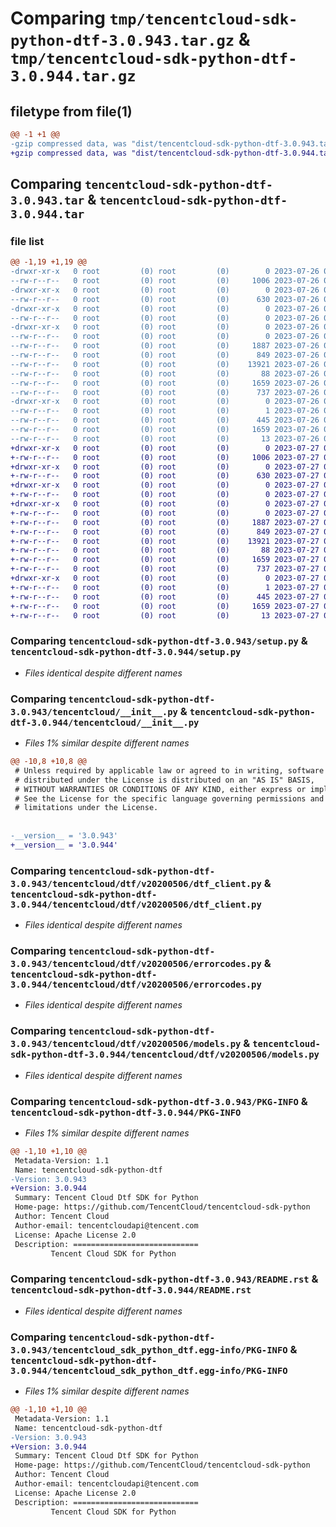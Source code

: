 # Comparing `tmp/tencentcloud-sdk-python-dtf-3.0.943.tar.gz` & `tmp/tencentcloud-sdk-python-dtf-3.0.944.tar.gz`

## filetype from file(1)

```diff
@@ -1 +1 @@
-gzip compressed data, was "dist/tencentcloud-sdk-python-dtf-3.0.943.tar", last modified: Wed Jul 26 00:36:30 2023, max compression
+gzip compressed data, was "dist/tencentcloud-sdk-python-dtf-3.0.944.tar", last modified: Thu Jul 27 02:14:49 2023, max compression
```

## Comparing `tencentcloud-sdk-python-dtf-3.0.943.tar` & `tencentcloud-sdk-python-dtf-3.0.944.tar`

### file list

```diff
@@ -1,19 +1,19 @@
-drwxr-xr-x   0 root         (0) root         (0)        0 2023-07-26 00:36:30.000000 tencentcloud-sdk-python-dtf-3.0.943/
--rw-r--r--   0 root         (0) root         (0)     1006 2023-07-26 00:36:30.000000 tencentcloud-sdk-python-dtf-3.0.943/setup.py
-drwxr-xr-x   0 root         (0) root         (0)        0 2023-07-26 00:36:30.000000 tencentcloud-sdk-python-dtf-3.0.943/tencentcloud/
--rw-r--r--   0 root         (0) root         (0)      630 2023-07-26 00:36:30.000000 tencentcloud-sdk-python-dtf-3.0.943/tencentcloud/__init__.py
-drwxr-xr-x   0 root         (0) root         (0)        0 2023-07-26 00:36:30.000000 tencentcloud-sdk-python-dtf-3.0.943/tencentcloud/dtf/
--rw-r--r--   0 root         (0) root         (0)        0 2023-07-26 00:36:30.000000 tencentcloud-sdk-python-dtf-3.0.943/tencentcloud/dtf/__init__.py
-drwxr-xr-x   0 root         (0) root         (0)        0 2023-07-26 00:36:30.000000 tencentcloud-sdk-python-dtf-3.0.943/tencentcloud/dtf/v20200506/
--rw-r--r--   0 root         (0) root         (0)        0 2023-07-26 00:36:30.000000 tencentcloud-sdk-python-dtf-3.0.943/tencentcloud/dtf/v20200506/__init__.py
--rw-r--r--   0 root         (0) root         (0)     1887 2023-07-26 00:36:30.000000 tencentcloud-sdk-python-dtf-3.0.943/tencentcloud/dtf/v20200506/dtf_client.py
--rw-r--r--   0 root         (0) root         (0)      849 2023-07-26 00:36:30.000000 tencentcloud-sdk-python-dtf-3.0.943/tencentcloud/dtf/v20200506/errorcodes.py
--rw-r--r--   0 root         (0) root         (0)    13921 2023-07-26 00:36:30.000000 tencentcloud-sdk-python-dtf-3.0.943/tencentcloud/dtf/v20200506/models.py
--rw-r--r--   0 root         (0) root         (0)       88 2023-07-26 00:36:30.000000 tencentcloud-sdk-python-dtf-3.0.943/setup.cfg
--rw-r--r--   0 root         (0) root         (0)     1659 2023-07-26 00:36:30.000000 tencentcloud-sdk-python-dtf-3.0.943/PKG-INFO
--rw-r--r--   0 root         (0) root         (0)      737 2023-07-26 00:36:30.000000 tencentcloud-sdk-python-dtf-3.0.943/README.rst
-drwxr-xr-x   0 root         (0) root         (0)        0 2023-07-26 00:36:30.000000 tencentcloud-sdk-python-dtf-3.0.943/tencentcloud_sdk_python_dtf.egg-info/
--rw-r--r--   0 root         (0) root         (0)        1 2023-07-26 00:36:30.000000 tencentcloud-sdk-python-dtf-3.0.943/tencentcloud_sdk_python_dtf.egg-info/dependency_links.txt
--rw-r--r--   0 root         (0) root         (0)      445 2023-07-26 00:36:30.000000 tencentcloud-sdk-python-dtf-3.0.943/tencentcloud_sdk_python_dtf.egg-info/SOURCES.txt
--rw-r--r--   0 root         (0) root         (0)     1659 2023-07-26 00:36:30.000000 tencentcloud-sdk-python-dtf-3.0.943/tencentcloud_sdk_python_dtf.egg-info/PKG-INFO
--rw-r--r--   0 root         (0) root         (0)       13 2023-07-26 00:36:30.000000 tencentcloud-sdk-python-dtf-3.0.943/tencentcloud_sdk_python_dtf.egg-info/top_level.txt
+drwxr-xr-x   0 root         (0) root         (0)        0 2023-07-27 02:14:49.000000 tencentcloud-sdk-python-dtf-3.0.944/
+-rw-r--r--   0 root         (0) root         (0)     1006 2023-07-27 02:14:49.000000 tencentcloud-sdk-python-dtf-3.0.944/setup.py
+drwxr-xr-x   0 root         (0) root         (0)        0 2023-07-27 02:14:49.000000 tencentcloud-sdk-python-dtf-3.0.944/tencentcloud/
+-rw-r--r--   0 root         (0) root         (0)      630 2023-07-27 02:14:49.000000 tencentcloud-sdk-python-dtf-3.0.944/tencentcloud/__init__.py
+drwxr-xr-x   0 root         (0) root         (0)        0 2023-07-27 02:14:49.000000 tencentcloud-sdk-python-dtf-3.0.944/tencentcloud/dtf/
+-rw-r--r--   0 root         (0) root         (0)        0 2023-07-27 02:14:49.000000 tencentcloud-sdk-python-dtf-3.0.944/tencentcloud/dtf/__init__.py
+drwxr-xr-x   0 root         (0) root         (0)        0 2023-07-27 02:14:49.000000 tencentcloud-sdk-python-dtf-3.0.944/tencentcloud/dtf/v20200506/
+-rw-r--r--   0 root         (0) root         (0)        0 2023-07-27 02:14:49.000000 tencentcloud-sdk-python-dtf-3.0.944/tencentcloud/dtf/v20200506/__init__.py
+-rw-r--r--   0 root         (0) root         (0)     1887 2023-07-27 02:14:49.000000 tencentcloud-sdk-python-dtf-3.0.944/tencentcloud/dtf/v20200506/dtf_client.py
+-rw-r--r--   0 root         (0) root         (0)      849 2023-07-27 02:14:49.000000 tencentcloud-sdk-python-dtf-3.0.944/tencentcloud/dtf/v20200506/errorcodes.py
+-rw-r--r--   0 root         (0) root         (0)    13921 2023-07-27 02:14:49.000000 tencentcloud-sdk-python-dtf-3.0.944/tencentcloud/dtf/v20200506/models.py
+-rw-r--r--   0 root         (0) root         (0)       88 2023-07-27 02:14:49.000000 tencentcloud-sdk-python-dtf-3.0.944/setup.cfg
+-rw-r--r--   0 root         (0) root         (0)     1659 2023-07-27 02:14:49.000000 tencentcloud-sdk-python-dtf-3.0.944/PKG-INFO
+-rw-r--r--   0 root         (0) root         (0)      737 2023-07-27 02:14:49.000000 tencentcloud-sdk-python-dtf-3.0.944/README.rst
+drwxr-xr-x   0 root         (0) root         (0)        0 2023-07-27 02:14:49.000000 tencentcloud-sdk-python-dtf-3.0.944/tencentcloud_sdk_python_dtf.egg-info/
+-rw-r--r--   0 root         (0) root         (0)        1 2023-07-27 02:14:49.000000 tencentcloud-sdk-python-dtf-3.0.944/tencentcloud_sdk_python_dtf.egg-info/dependency_links.txt
+-rw-r--r--   0 root         (0) root         (0)      445 2023-07-27 02:14:49.000000 tencentcloud-sdk-python-dtf-3.0.944/tencentcloud_sdk_python_dtf.egg-info/SOURCES.txt
+-rw-r--r--   0 root         (0) root         (0)     1659 2023-07-27 02:14:49.000000 tencentcloud-sdk-python-dtf-3.0.944/tencentcloud_sdk_python_dtf.egg-info/PKG-INFO
+-rw-r--r--   0 root         (0) root         (0)       13 2023-07-27 02:14:49.000000 tencentcloud-sdk-python-dtf-3.0.944/tencentcloud_sdk_python_dtf.egg-info/top_level.txt
```

### Comparing `tencentcloud-sdk-python-dtf-3.0.943/setup.py` & `tencentcloud-sdk-python-dtf-3.0.944/setup.py`

 * *Files identical despite different names*

### Comparing `tencentcloud-sdk-python-dtf-3.0.943/tencentcloud/__init__.py` & `tencentcloud-sdk-python-dtf-3.0.944/tencentcloud/__init__.py`

 * *Files 1% similar despite different names*

```diff
@@ -10,8 +10,8 @@
 # Unless required by applicable law or agreed to in writing, software
 # distributed under the License is distributed on an "AS IS" BASIS,
 # WITHOUT WARRANTIES OR CONDITIONS OF ANY KIND, either express or implied.
 # See the License for the specific language governing permissions and
 # limitations under the License.
 
 
-__version__ = '3.0.943'
+__version__ = '3.0.944'
```

### Comparing `tencentcloud-sdk-python-dtf-3.0.943/tencentcloud/dtf/v20200506/dtf_client.py` & `tencentcloud-sdk-python-dtf-3.0.944/tencentcloud/dtf/v20200506/dtf_client.py`

 * *Files identical despite different names*

### Comparing `tencentcloud-sdk-python-dtf-3.0.943/tencentcloud/dtf/v20200506/errorcodes.py` & `tencentcloud-sdk-python-dtf-3.0.944/tencentcloud/dtf/v20200506/errorcodes.py`

 * *Files identical despite different names*

### Comparing `tencentcloud-sdk-python-dtf-3.0.943/tencentcloud/dtf/v20200506/models.py` & `tencentcloud-sdk-python-dtf-3.0.944/tencentcloud/dtf/v20200506/models.py`

 * *Files identical despite different names*

### Comparing `tencentcloud-sdk-python-dtf-3.0.943/PKG-INFO` & `tencentcloud-sdk-python-dtf-3.0.944/PKG-INFO`

 * *Files 1% similar despite different names*

```diff
@@ -1,10 +1,10 @@
 Metadata-Version: 1.1
 Name: tencentcloud-sdk-python-dtf
-Version: 3.0.943
+Version: 3.0.944
 Summary: Tencent Cloud Dtf SDK for Python
 Home-page: https://github.com/TencentCloud/tencentcloud-sdk-python
 Author: Tencent Cloud
 Author-email: tencentcloudapi@tencent.com
 License: Apache License 2.0
 Description: ============================
         Tencent Cloud SDK for Python
```

### Comparing `tencentcloud-sdk-python-dtf-3.0.943/README.rst` & `tencentcloud-sdk-python-dtf-3.0.944/README.rst`

 * *Files identical despite different names*

### Comparing `tencentcloud-sdk-python-dtf-3.0.943/tencentcloud_sdk_python_dtf.egg-info/PKG-INFO` & `tencentcloud-sdk-python-dtf-3.0.944/tencentcloud_sdk_python_dtf.egg-info/PKG-INFO`

 * *Files 1% similar despite different names*

```diff
@@ -1,10 +1,10 @@
 Metadata-Version: 1.1
 Name: tencentcloud-sdk-python-dtf
-Version: 3.0.943
+Version: 3.0.944
 Summary: Tencent Cloud Dtf SDK for Python
 Home-page: https://github.com/TencentCloud/tencentcloud-sdk-python
 Author: Tencent Cloud
 Author-email: tencentcloudapi@tencent.com
 License: Apache License 2.0
 Description: ============================
         Tencent Cloud SDK for Python
```

